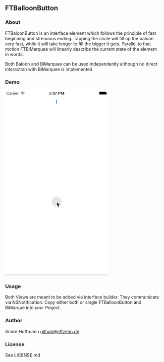 ## FTBalloonButton

### About
FTBaloonButton is an interface element which follows the principle of fast beginning and strenuous ending. Tapping the circle will fill up the baloon very fast, while it will take longer to fill the bigger it gets.
Parallel to that motion FTBiMarquee will linearly describe the current state of the element in words.

Both Baloon and BiMarquee can be used independently although no direct interaction with BiMarquee is implemented.

### Demo
![Demo of BalloonButton and BiMarquee](https://github.com/effzehn/FTBaloonButton/blob/master/Images/balloondemo.gif?raw=true)

### Usage
Both Views are meant to be added via interface builder. They communicate via NSNotification.
Copy either both or single FTBalloonButton and BiMarque into your Project.

### Author
Andre Hoffmann
github@effzehn.de

### License
See LICENSE.md
